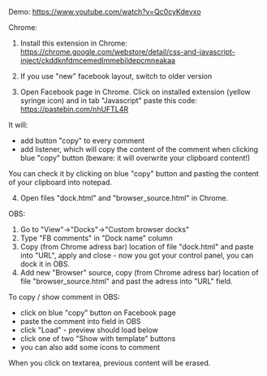 Demo: https://www.youtube.com/watch?v=Qc0cyKdevxo

Chrome:
1. Install this extension in Chrome:
https://chrome.google.com/webstore/detail/css-and-javascript-inject/ckddknfdmcemedlmmebildepcmneakaa

2. If you use "new" facebook layout, switch to older version

3. Open Facebook page in Chrome. Click on installed extension (yellow syringe icon) and in tab "Javascript" paste this code:
https://pastebin.com/nhUFTL4R

It will:
- add button "copy" to every comment
- add listener, which will copy the content of the comment when clicking blue "copy" button (beware: it will overwrite your clipboard content!)

You can check it by clicking on blue "copy" button and pasting the content of your clipboard into notepad.

4. Open files "dock.html" and "browser_source.html" in Chrome.


OBS:
1. Go to "View"->"Docks"->"Custom browser docks"
2. Type "FB comments" in "Dock name" column
3. Copy (from Chrome adress bar) location of file "dock.html" and paste into "URL", apply and close - now you got your control panel, you can dock it in OBS.
4. Add new "Browser" source, copy (from Chrome adress bar) location of file "browser_source.html" and past the adress into "URL" field.


To copy / show comment in OBS:
- click on blue "copy" button on Facebook page
- paste the comment into field in OBS
- click "Load" - preview should load below
- click one of two "Show with template" buttons
- you can also add some icons to comment

When you click on textarea, previous content will be erased.
